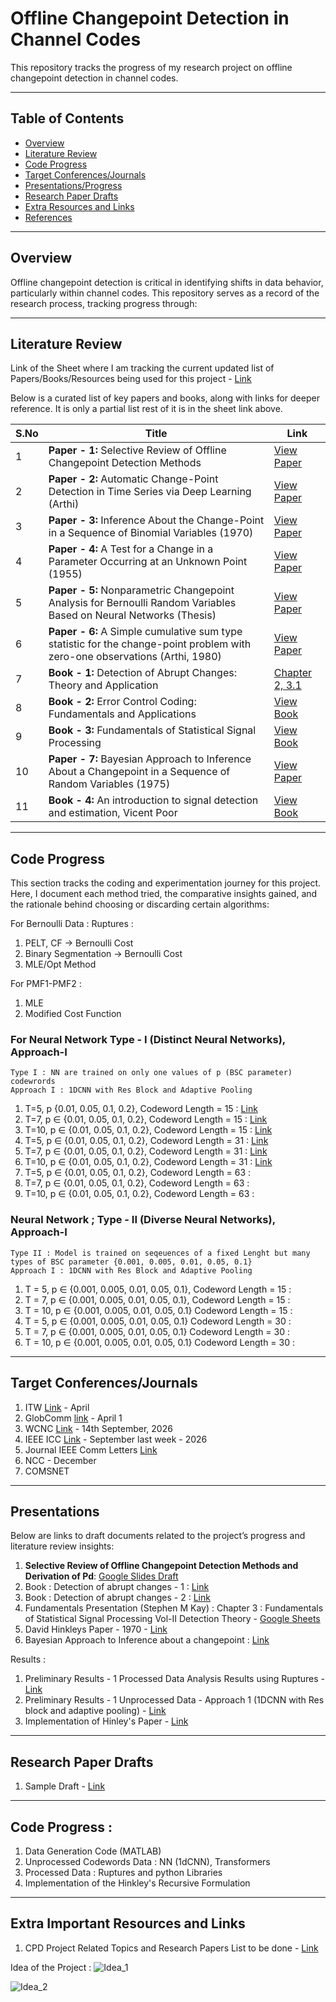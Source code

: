 # Offline Changepoint Detection in Channel Codes

This repository tracks the progress of my research project on offline changepoint detection in channel codes. 

---

## Table of Contents
- [Overview](#Overview)
- [Literature Review](#Literature-Review)
- [Code Progress](#Code-Progress)
- [Target Conferences/Journals](#Target-Conferences/Journals)
- [Presentations/Progress](#Presentations)
- [Research Paper Drafts](#Research-Paper-Drafts)
- [Extra Resources and Links](#Extra-Important-Resources-and-Links)
- [References](#References)


---

## Overview

Offline changepoint detection is critical in identifying shifts in data behavior, particularly within channel codes. This repository serves as a record of the research process, tracking progress through: 

--- 
## Literature Review
Link of the Sheet where I am tracking the current updated list of Papers/Books/Resources being used for this project - [Link](https://docs.google.com/spreadsheets/d/1NH3iFS4BFo1hTYis5-IdWirP7EWbnc5gohk_1H-MvWg/edit?gid=0#gid=0)


Below is a curated list of key papers and books, along with links for deeper reference.
It is only a partial list rest of it is in the sheet link above. 

| **S.No** | **Title**                                                                           | **Link**                                                                                                 |
| -------- | ----------------------------------------------------------------------------------- | ------------------------------------------------------------------------------------------------------- |
| 1        | **Paper - 1:** Selective Review of Offline Changepoint Detection Methods            | [View Paper](https://www.sciencedirect.com/science/article/pii/S0165168419303494)                       |
| 2        | **Paper - 2:** Automatic Change-Point Detection in Time Series via Deep Learning (Arthi)   | [View Paper](https://arxiv.org/abs/2211.03860)                                                          |
| 3        | **Paper - 3:** Inference About the Change-Point in a Sequence of Binomial Variables (1970) | [View Paper](https://www.jstor.org/stable/2334766)                                                                                          |
| 4        | **Paper - 4:** A Test for a Change in a Parameter Occurring at an Unknown Point (1955)     | [View Paper](https://academic.oup.com/biomet/article-abstract/42/3-4/523/296358)                                                                                          |
| 5        | **Paper - 5:** Nonparametric Changepoint Analysis for Bernoulli Random Variables Based on Neural Networks (Thesis) | [View Paper](https://kluedo.ub.rptu.de/frontdoor/deliver/index/docId/2032/file/Final_Draft_October_14102008.pdf)      |
| 6        | **Paper - 6:** A Simple cumulative sum type statistic for the change-point problem with zero-one observations (Arthi, 1980) | [View Paper](https://www.jstor.org/stable/2335319)      |
| 7        | **Book - 1:** Detection of Abrupt Changes: Theory and Application                   | [Chapter 2, 3.1](https://people.irisa.fr/Michele.Basseville/kniga/kniga.pdf)                            |
| 8        | **Book - 2:** Error Control Coding: Fundamentals and Applications                   | [View Book](https://pg024ec.wordpress.com/wp-content/uploads/2013/09/error-control-coding-by-shu-lin.pdf)|
| 9        | **Book - 3:** Fundamentals of Statistical Signal Processing                         | [View Book]()                                                                                           |
| 10        | **Paper - 7:** Bayesian Approach to Inference About a Changepoint in a Sequence of Random Variables (1975)                         | [View Paper](https://www.jstor.org/stable/2335381?refreqid=fastly-default%3A81fef0d7415e79e63875176c864c8f65&seq=2)                                                                                           |
| 11        | **Book - 4:** An introduction to signal detection and estimation, Vicent Poor | [View Book]() 

---

## Code Progress 

This section tracks the coding and experimentation journey for this project. Here, I document each method tried, the comparative insights gained, and the rationale behind choosing or discarding certain algorithms:

For Bernoulli Data : 
Ruptures : 
1. PELT, CF -> Bernoulli Cost
2. Binary Segmentation -> Bernoulli Cost 
3. MLE/Opt Method 

For PMF1-PMF2 : 
1. MLE 
2. Modified Cost Function

### For Neural Network Type - I (Distinct Neural Networks), Approach-I  
```
Type I : NN are trained on only one values of p (BSC parameter) codewrords
Approach I : 1DCNN with Res Block and Adaptive Pooling 
```
1. T=5, p {0.01, 0.05, 0.1, 0.2}, Codeword Length = 15 : [Link](https://www.kaggle.com/code/guneeshvats/cl-15-t-5-approach-1)
2. T=7, p ∈ {0.01, 0.05, 0.1, 0.2}, Codeword Length = 15 : [Link](https://www.kaggle.com/code/guneeshvats/cl-15-t-7-approach-1)
3. T=10, p ∈ {0.01, 0.05, 0.1, 0.2}, Codeword Length = 15 : [Link](https://www.kaggle.com/code/guneeshvats/cl-15-t-10-approach-1)
4. T=5, p ∈ {0.01, 0.05, 0.1, 0.2}, Codeword Length = 31 : [Link](https://www.kaggle.com/code/guneeshvats/cl-31-t-5-approach-1)
5. T=7, p ∈ {0.01, 0.05, 0.1, 0.2}, Codeword Length = 31 : [Link](https://www.kaggle.com/code/guneeshvats/cl-31-t-7-approach-1)
6. T=10, p ∈ {0.01, 0.05, 0.1, 0.2}, Codeword Length = 31 : [Link](https://www.kaggle.com/code/guneeshvats/cl-31-t-10-approach-1)
4. T=5, p ∈ {0.01, 0.05, 0.1, 0.2}, Codeword Length = 63 : 
6. T=7, p ∈ {0.01, 0.05, 0.1, 0.2}, Codeword Length = 63 : 
7. T=10, p ∈ {0.01, 0.05, 0.1, 0.2}, Codeword Length = 63 : 

### Neural Network ; Type - II (Diverse Neural Networks), Approach-I 
```
Type II : Model is trained on seqeuences of a fixed Lenght but many types of BSC parameter {0.001, 0.005, 0.01, 0.05, 0.1}
Approach I : 1DCNN with Res Block and Adaptive Pooling 
```
1. T = 5, p ∈ {0.001, 0.005, 0.01, 0.05, 0.1}, Codeword Length = 15 : 
2. T = 7, p ∈ {0.001, 0.005, 0.01, 0.05, 0.1}, Codeword Length = 15 : 
3. T = 10, p ∈ {0.001, 0.005, 0.01, 0.05, 0.1} Codeword Length = 15 :
4. T = 5, p ∈ {0.001, 0.005, 0.01, 0.05, 0.1} Codeword Length = 30 :
5. T = 7, p ∈ {0.001, 0.005, 0.01, 0.05, 0.1} Codeword Length = 30 :
6. T = 10, p ∈ {0.001, 0.005, 0.01, 0.05, 0.1} Codeword Length = 30 :

---

## Target Conferences/Journals
1. ITW [Link]() - April 
2. GlobComm [link]() - April 1 
3. WCNC [Link](https://wcnc2026.ieee-wcnc.org/group/21) - 14th September, 2026 
4. IEEE ICC [Link](https://icc2026.ieee-icc.org/) - September last week - 2026 
5. Journal IEEE Comm Letters [Link](https://www.comsoc.org/publications/journals/ieee-comml/ieee-communications-letters-submit-manuscript) 
6. NCC - December 
7. COMSNET 


---
## Presentations

Below are links to draft documents related to the project’s progress and literature review insights:

1. **Selective Review of Offline Changepoint Detection Methods and Derivation of Pd**: [Google Slides Draft](https://docs.google.com/presentation/d/1yzx00AFN8aDG7L4OdEDbvaQSgfRj37CbkmYR_34oxAI/edit#slide=id.p)
2. Book : Detection of abrupt changes - 1 : [Link](https://docs.google.com/presentation/d/1PnksHSrUnm4IxZZjZRDIiH2pTVHfskBcWiLQSv_T2x0/edit?usp=sharing)
3. Book : Detection of abrupt changes - 2 : [Link](https://docs.google.com/presentation/d/1iXaYZVFk-exzLrhFkULLsp9rYov2lKB-wqtYYZgmQAg/edit?slide=id.g365fba041ae_0_227#slide=id.g365fba041ae_0_227)
4. Fundamentals Presentation (Stephen M Kay) : Chapter 3 : Fundamentals of Statistical Signal Processing Vol-II Detection Theory - [Google Sheets](https://docs.google.com/presentation/d/1lgZ_AjC37yOn1BTG8N3TQjbQZ_DMGhDRBksqX38kGpw/edit?slide=id.p#slide=id.p) 
5. David Hinkleys Paper - 1970 - [Link](https://docs.google.com/presentation/d/10IOkuVqAIMPgPNODWeXjyfC6MruyAOy3SdZtoe14s8A/edit?slide=id.p#slide=id.p)
6. Bayesian Approach to Inference about a changepoint : [Link](https://docs.google.com/presentation/d/1kav9KW3tlR1cqhAe5ZjEAPWfs7MjHPLMCOK41FYLdz4/edit?slide=id.p#slide=id.p)


Results : 

1. Preliminary Results - 1 Processed Data Analysis Results using Ruptures - [Link](https://docs.google.com/presentation/d/1wyRNPNR1VTmX5hlMlGAFHBnWoSIPuzE6qKK-2E9-rkI/edit?usp=sharing)
2. Preliminary Results - 1 Unprocessed Data - Approach 1 (1DCNN with Res block and adaptive pooling) - [Link](https://docs.google.com/presentation/d/1KcciWTHpWIijZlj-yCmJKgQ4REtyWrCr6Z5-QIe8WD8/edit?usp=sharing)
3. Implementation of Hinley's Paper - [Link]()

---
## Research Paper Drafts
1. Sample Draft - [Link](https://www.overleaf.com/8349162991grcjytshyrqg#9cd545)

---
## Code Progress : 
1. Data Generation Code (MATLAB)
2. Unprocessed Codewords Data : NN (1dCNN), Transformers
3. Processed Data : Ruptures and python Libraries
4. Implementation of the Hinkley's Recursive Formulation
---

## Extra Important Resources and Links
1. CPD Project Related Topics and Research Papers List to be done - [Link](https://docs.google.com/spreadsheets/d/1NDgSKFA3LEqDTNt4PL07NPiguZQqH2xJB_vK9ANAU-A/edit?gid=0#gid=0)


Idea of the Project : 
![Idea_1](images/page_1.jpeg)

![Idea_2](images/page_2.jpeg)
